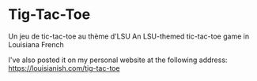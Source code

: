 # Tig-Tac-Toe
 Un jeu de tic-tac-toe au thème d'LSU
 An LSU-themed tic-tac-toe game in Louisiana French
 
I've also posted it on my personal website at the following address:
https://louisianish.com/tig-tac-toe
